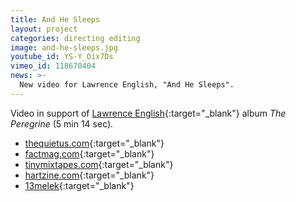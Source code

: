 ```yaml
---
title: And He Sleeps
layout: project
categories: directing editing
image: and-he-sleeps.jpg
youtube_id: YS-Y_Oix7Ds
vimeo_id: 118670404
news: >-
  New video for Lawrence English, "And He Sleeps".
---
```


Video in support of [Lawrence English][lpe]{:target="_blank"} album _The Peregrine_ (5 min 14 sec).

- [thequietus.com](http://thequietus.com/articles/17630-rum-music-russell-cuzner){:target="_blank"}
- [factmag.com](http://www.factmag.com/2015/02/19/ambient-composer-lawrence-english-announces-reissue-peregrine-shares-haunting-video-sleeps/){:target="_blank"}
- [tinymixtapes.com](http://www.tinymixtapes.com/news/lawrence-english-releases-vinyl-edition-of-the-peregrine-on-room40){:target="_blank"}
- [hartzine.com](http://www.hartzine.com/lawrence-english-and-he-sleeps/){:target="_blank"}
- [13melek](http://13melek.blogspot.com.au/2015/02/videodrome-173.html){:target="_blank"}

[lpe]: http://www.lawrenceenglish.com
